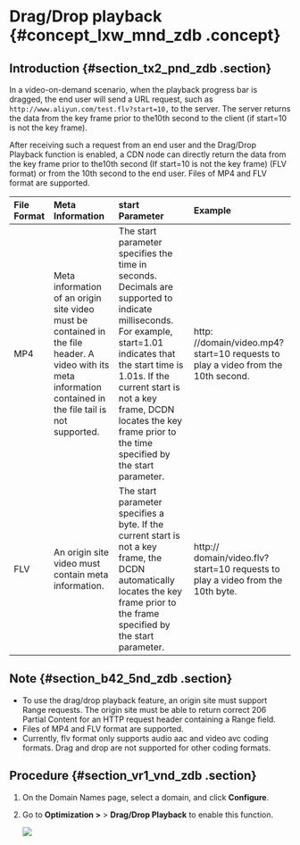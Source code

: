 # Drag/Drop playback {#concept_lxw_mnd_zdb .concept}

## Introduction {#section_tx2_pnd_zdb .section}

In a video-on-demand scenario, when the playback progress bar is dragged, the end user will send a URL request, such as `http://www.aliyun.com/test.flv?start=10,` to the server. The server returns the data from the key frame prior to the10th second to the client \(if start=10 is not the key frame\).

After receiving such a request from an end user and the Drag/Drop Playback function is enabled, a CDN node can directly return the data from the key frame prior to the10th second \(If start=10 is not the key frame\) \(FLV format\) or from the 10th second to the end user. Files of MP4 and FLV format are supported.

|File Format|Meta Information|start Parameter|Example|
|:----------|:---------------|:--------------|:------|
|MP4|Meta information of an origin site video must be contained in the file header. A video with its meta information contained in the file tail is not supported.|The start parameter specifies the time in seconds. Decimals are supported to indicate milliseconds. For example, start=1.01 indicates that the start time is 1.01s. If the current start is not a key frame, DCDN locates the key frame prior to the time specified by the start parameter.|http: //domain/video.mp4?start=10 requests to play a video from the 10th second.|
|FLV|An origin site video must contain meta information.|The start parameter specifies a byte. If the current start is not a key frame, the DCDN automatically locates the key frame prior to the frame specified by the start parameter.|http:// domain/video.flv?start=10 requests to play a video from the 10th byte.|

## Note {#section_b42_5nd_zdb .section}

-   To use the drag/drop playback feature, an origin site must support Range requests. The origin site must be able to return correct 206 Partial Content for an HTTP request header containing a Range field.
-   Files of MP4 and FLV format are supported.
-   Currently, flv format only supports audio aac and video avc coding formats. Drag and drop are not supported for other coding formats.

## Procedure {#section_vr1_vnd_zdb .section}

1.  On the Domain Names page, select a domain, and click **Configure**.
2.  Go to **Optimization \>** \> **Drag/Drop Playback** to enable this function.

    ![](images/4665_en-US.png)


